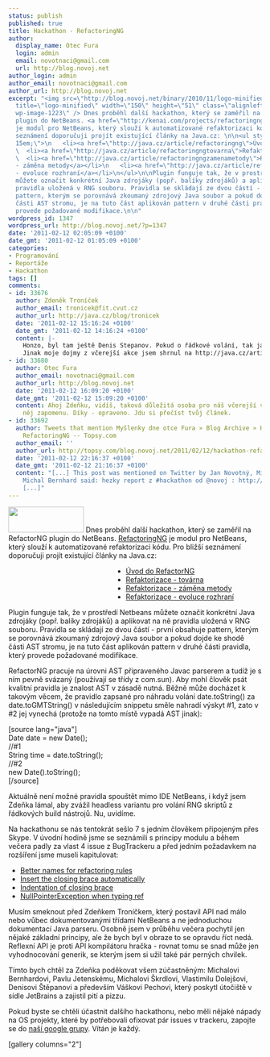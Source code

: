 ```yaml
---
status: publish
published: true
title: Hackathon - RefactoringNG
author:
  display_name: Otec Fura
  login: admin
  email: novotnaci@gmail.com
  url: http://blog.novoj.net
author_login: admin
author_email: novotnaci@gmail.com
author_url: http://blog.novoj.net
excerpt: "<img src=\"http://blog.novoj.net/binary/2010/11/logo-minified.png\" alt=\"\"
  title=\"logo-minified\" width=\"150\" height=\"51\" class=\"alignleft size-full
  wp-image-1223\" /> Dnes proběhl další hackathon, který se zaměřil na RefactorNG
  plugin do NetBeans. <a href=\"http://kenai.com/projects/refactoringng\" target=\"_blank\">RefactoringNG</a>
  je modul pro NetBeans, který slouží k automatizované refaktorizaci kódu. Pro bližší
  seznámení doporučuji projít existující články na Java.cz: \n\n<ul style=\"margin-left:
  15em;\">\n   <li><a href=\"http://java.cz/article/refactoringng\">Úvod do RefactorNG</a></li>\n
  \  <li><a href=\"http://java.cz/article/refactoringngtovarna\">Refaktorizace - továrna</a></li>\n
  \  <li><a href=\"http://java.cz/article/refactoringngzamenametody\">Refaktorizace
  - záměna metody</a></li>\n   <li><a href=\"http://java.cz/article/refactoringngevolucerozhrani\">Refaktorizace
  - evoluce rozhraní</a></li>\n</ul>\n\nPlugin funguje tak, že v prostředí Netbeans
  můžete označit konkrétní Java zdrojáky (popř. balíky zdrojáků) a aplikovat na ně
  pravidla uložená v RNG souboru. Pravidla se skládají ze dvou částí - první obsahuje
  pattern, kterým se porovnává zkoumaný zdrojový Java soubor a pokud dojde ke shodě
  části AST stromu, je na tuto část aplikován pattern v druhé části pravidla, který
  provede požadované modifikace.\n\n"
wordpress_id: 1347
wordpress_url: http://blog.novoj.net/?p=1347
date: '2011-02-12 02:05:09 +0100'
date_gmt: '2011-02-12 01:05:09 +0100'
categories:
- Programování
- Reportáže
- Hackathon
tags: []
comments:
- id: 33676
  author: Zdeněk Troníček
  author_email: tronicek@fit.cvut.cz
  author_url: http://java.cz/blog/tronicek
  date: '2011-02-12 15:16:24 +0100'
  date_gmt: '2011-02-12 14:16:24 +0100'
  content: |-
    Honzo, byl tam ještě Denis Stepanov. Pokud o řádkové volání, tak já jsem samozřejmě pro. Zbývá to jen vykuchat z NetBeans refaktorizační framework a upravit RefactoringNG a je to!
    Jinak moje dojmy z včerejší akce jsem shrnul na http://java.cz/article/hackathon.
- id: 33680
  author: Otec Fura
  author_email: novotnaci@gmail.com
  author_url: http://blog.novoj.net
  date: '2011-02-12 16:09:20 +0100'
  date_gmt: '2011-02-12 15:09:20 +0100'
  content: Ahoj Zdeňku, vidíš, taková důležitá osoba pro náš včerejší večer a já na
    něj zapomenu. Díky - opraveno. Jdu si přečíst tvůj článek.
- id: 33692
  author: Tweets that mention Myšlenky dne otce Fura » Blog Archive » Hackathon –
    RefactoringNG -- Topsy.com
  author_email: ''
  author_url: http://topsy.com/blog.novoj.net/2011/02/12/hackathon-refactoringng/?utm_source=pingback&amp;utm_campaign=L2
  date: '2011-02-12 22:16:37 +0100'
  date_gmt: '2011-02-12 21:16:37 +0100'
  content: "[...] This post was mentioned on Twitter by Jan Novotný, Michal Bernhard.
    Michal Bernhard said: hezky report z #hackathon od @novoj : http://bit.ly/hCSQt1
    [...]"
---
```

<p><img src="http://blog.novoj.net/binary/2010/11/logo-minified.png" alt="" title="logo-minified" width="150" height="51" class="alignleft size-full wp-image-1223" /> Dnes proběhl další hackathon, který se zaměřil na RefactorNG plugin do NetBeans. <a href="http://kenai.com/projects/refactoringng" target="_blank">RefactoringNG</a> je modul pro NetBeans, který slouží k automatizované refaktorizaci kódu. Pro bližší seznámení doporučuji projít existující články na Java.cz: </p>
<ul style="margin-left: 15em;">
<li><a href="http://java.cz/article/refactoringng">Úvod do RefactorNG</a></li>
<li><a href="http://java.cz/article/refactoringngtovarna">Refaktorizace - továrna</a></li>
<li><a href="http://java.cz/article/refactoringngzamenametody">Refaktorizace - záměna metody</a></li>
<li><a href="http://java.cz/article/refactoringngevolucerozhrani">Refaktorizace - evoluce rozhraní</a></li>
</ul>
<p>Plugin funguje tak, že v prostředí Netbeans můžete označit konkrétní Java zdrojáky (popř. balíky zdrojáků) a aplikovat na ně pravidla uložená v RNG souboru. Pravidla se skládají ze dvou částí - první obsahuje pattern, kterým se porovnává zkoumaný zdrojový Java soubor a pokud dojde ke shodě části AST stromu, je na tuto část aplikován pattern v druhé části pravidla, který provede požadované modifikace.</p>
<p><a id="more"></a><a id="more-1347"></a></p>
<p>RefactorNG pracuje na úrovni AST připraveného Javac parserem a tudíž je s ním pevně svázaný (používají se třídy z com.sun). Aby mohl člověk psát kvalitní pravidla je znalost AST v zásadě nutná. Běžně může docházet k takovým věcem, že pravidlo zapsané pro náhradu volání date.toString() za date.toGMTString() v následujícím snippetu směle nahradí výskyt #1, zato v #2 jej vynechá (protože na tomto místě vypadá AST jinak):</p>
<p>[source lang="java"]<br />
Date date = new Date();<br />
//#1<br />
String time = date.toString();<br />
//#2<br />
new Date().toString();<br />
[/source]</p>
<p>Aktuálně není možné pravidla spouštět mimo IDE NetBeans, i když jsem Zdeňka lámal, aby zvážil headless variantu pro volání RNG skriptů z řádkových build nástrojů. Nu, uvidíme.</p>
<p>Na hackathonu se nás tentokrát sešlo 7 s jedním člověkem připojeným přes Skype. V úvodní hodině jsme se seznámili s principy modulu a během večera padly za vlast 4 issue z BugTrackeru a před jedním požadavkem na rozšíření jsme museli kapitulovat:</p>
<ul>
<li><a href="http://kenai.com/bugzilla/show_bug.cgi?id=3701" target="_blank">Better names for refactoring rules</a></li>
<li><a href="http://kenai.com/bugzilla/show_bug.cgi?id=3691" target="_blank">Insert the closing brace automatically</a></li>
<li><a href="http://kenai.com/bugzilla/show_bug.cgi?id=3692" target="_blank">Indentation of closing brace</a></li>
<li><a href="http://kenai.com/bugzilla/show_bug.cgi?id=4016" target="_blank">NullPointerException when typing ref</a></li>
</ul>
<p>Musím smeknout před Zdeňkem Troníčkem, který postavil API nad málo nebo vůbec dokumentovanými třídami NetBeans a ne jednoduchou dokumentací Java parseru. Osobně jsem v průběhu večera pochytil jen nějaké základní principy, ale že bych byl v obraze to se opravdu říct nedá. Reflexní API je proti API kompilátoru hračka - rovnat tomu se snad může jen vyhodnocování generik, se kterým jsem si užil také pár perných chvilek.</p>
<p>Tímto bych chtěl za Zdeňka poděkovat všem zúčastněným: Michalovi Bernhardovi, Pavlu Jetenskému, Michalovi Škrdlovi, Vlastimilu Dolejšovi, Denisovi Štěpanovi a především Váškovi Pechovi, který poskytl útočiště v sídle JetBrains a zajistil pití a pizzu.</p>
<p>Pokud byste se chtěli účastnit dalšího hackathonu, nebo měli nějaké nápady na OS projekty, které by potřebovali ofixovat pár issues v trackeru, zapojte se do <a href="https://groups.google.com/group/czech-hackathon-group" target="_blank">naší google grupy</a>. Vítán je každý.</p>
<p>[gallery columns="2"]</p>
